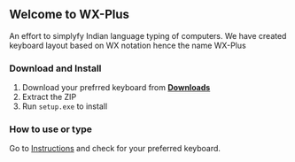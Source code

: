 ## Welcome to WX-Plus

An effort to simplyfy Indian language typing of computers. We have created keyboard layout based on WX notation hence the name WX-Plus

### Download and Install
1. Download your prefrred keyboard from [**Downloads**](https://atulsnapy.github.io/WX-plus/downloads) 
2. Extract the ZIP
3. Run `setup.exe` to install

### How to use or type
Go to [Instructions](https://atulsnapy.github.io/WX-plus/downloads) and check for your preferred keyboard.
